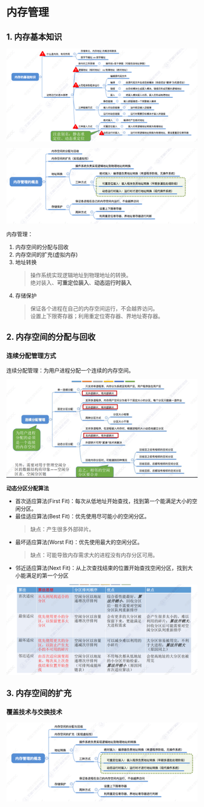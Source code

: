 # 内存管理

## 1. 内存基本知识

![内存基本知识](./img/%E5%86%85%E5%AD%98%E5%9F%BA%E6%9C%AC%E7%9F%A5%E8%AF%86.jpg "内存基本知识")

![内存管理的概念](./img/%E5%86%85%E5%AD%98%E7%AE%A1%E7%90%86%E7%9A%84%E6%A6%82%E5%BF%B5.png "内存管理的概念")

内存管理：
1. 内存空间的分配与回收
2. 内存空间的扩充(虚拟内存)
3. 地址转换
    > 操作系统实现逻辑地址到物理地址的转换。  
    > 绝对装入、**可重定位装入**、**动态运行时装入**
4. 存储保护
    > 保证各个进程在自己的内存空间运行，不会越界访问。  
    > 设置上下限寄存器；利用重定位寄存器、界地址寄存器。


## 2. 内存空间的分配与回收

### 连续分配管理方式

连续分配管理：为用户进程分配一个连续的内存空间。

![连续分配管理方式](./img/%E8%BF%9E%E7%BB%AD%E5%88%86%E9%85%8D%E7%AE%A1%E7%90%86%E6%96%B9%E5%BC%8F.png "连续分配管理方式")

**动态分区分配算法**

- 首次适应算法(First Fit)：每次从低地址开始查找，找到第一个能满足大小的空闲分区。
- 最佳适应算法(Best Fit)：优先使用尽可能小的空闲分区。
    > 缺点：产生很多外部碎片。
- 最坏适应算法(Worst Fit)：优先使用最大的空闲分区。
    > 缺点：可能导致内存需求大的进程没有内存分区可用。
- 邻近适应算法(Next Fit)：从上次查找结束的位置开始查找空闲分区，找到大小能满足的第一个分区

![动态分区分配算法](./img/%E5%8A%A8%E6%80%81%E5%88%86%E5%8C%BA%E5%88%86%E9%85%8D%E7%AE%97%E6%B3%95.png "动态分区分配算法")

## 3. 内存空间的扩充

### 覆盖技术与交换技术

![覆盖技术与交换技术](./img/%E8%A6%86%E7%9B%96%E6%8A%80%E6%9C%AF%E4%B8%8E%E4%BA%A4%E6%8D%A2%E6%8A%80%E6%9C%AF.jpg "覆盖技术与交换技术")
